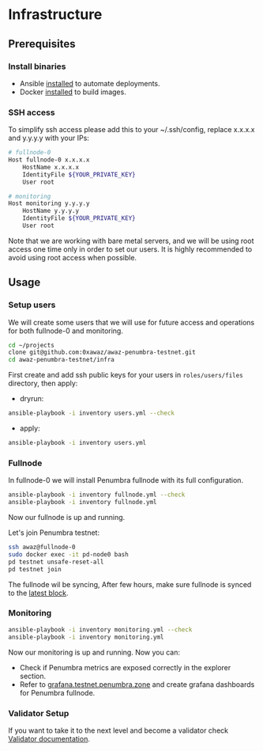 # Infrastructure

## Prerequisites

### Install binaries

- Ansible [installed](http://docs.ansible.com/ansible/intro_installation.html) to automate deployments.
- Docker [installed](https://docs.docker.com/engine/install/) to build images.

### SSH access

To simplify ssh access please add this to your ~/.ssh/config, replace x.x.x.x and y.y.y.y with your IPs:

```bash
# fullnode-0
Host fullnode-0 x.x.x.x
    HostName x.x.x.x
    IdentityFile ${YOUR_PRIVATE_KEY}
    User root

# monitoring
Host monitoring y.y.y.y
    HostName y.y.y.y
    IdentityFile ${YOUR_PRIVATE_KEY}
    User root
```

Note that we are working with bare metal servers, and we will be using root access one time only in order to set our users. It is highly recommended to avoid using root access when possible.

## Usage

### Setup users

We will create some users that we will use for future access and operations for both fullnode-0 and monitoring.

```sh
cd ~/projects
clone git@github.com:0xawaz/awaz-penumbra-testnet.git
cd awaz-penumbra-testnet/infra
```

First create and add ssh public keys for your users in ```roles/users/files``` directory, then apply:

- dryrun:

```sh
ansible-playbook -i inventory users.yml --check
```

- apply:

```sh
ansible-playbook -i inventory users.yml
```

### Fullnode

In fullnode-0 we will install Penumbra fullnode with its full configuration.

```sh
ansible-playbook -i inventory fullnode.yml --check
ansible-playbook -i inventory fullnode.yml
```

Now our fullnode is up and running.

Let's join Penumbra testnet:

```sh
ssh awaz@fullnode-0
sudo docker exec -it pd-node0 bash
pd testnet unsafe-reset-all
pd testnet join
```

The fullnode wil be syncing, After few hours, make sure fullnode is synced to the [latest block](https://grpc.testnet.penumbra.zone/).

### Monitoring

```sh
ansible-playbook -i inventory monitoring.yml --check
ansible-playbook -i inventory monitoring.yml
```

Now our monitoring is up and running. Now you can:

- Check if Penumbra metrics are exposed correctly in the explorer section.
- Refer to [grafana.testnet.penumbra.zone](https://grafana.testnet.penumbra.zone/?orgId=1) and create grafana dashboards for Penumbra fullnode.

### Validator Setup

If you want to take it to the next level and become a validator check [Validator documentation](https://guide.penumbra.zone/node/pd/validator.html).